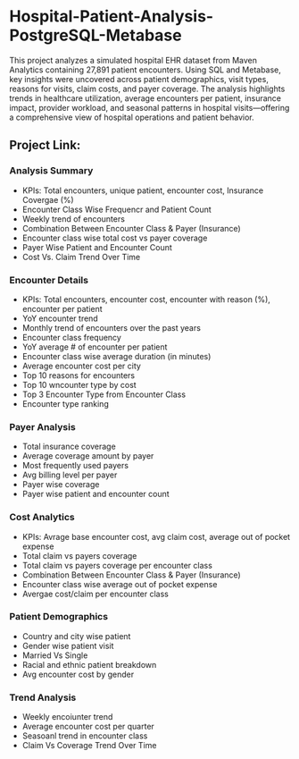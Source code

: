 # Hospital-Patient-Analysis-PostgreSQL-Metabase
This project analyzes a simulated hospital EHR dataset from Maven Analytics containing 27,891 patient encounters. Using SQL and Metabase, key insights were uncovered across patient demographics, visit types, reasons for visits, claim costs, and payer coverage. The analysis highlights trends in healthcare utilization, average encounters per patient, insurance impact, provider workload, and seasonal patterns in hospital visits—offering a comprehensive view of hospital operations and patient behavior.
## Project Link:
### Analysis Summary
- KPIs: Total encounters, unique patient, encounter cost, Insurance Covergae (%)
- Encounter Class Wise Frequencr and Patient Count
- Weekly trend of encounters
- Combination Between Encounter Class & Payer (Insurance)
- Encounter class wise total cost vs payer coverage
- Payer Wise Patient and Encounter Count
- Cost Vs. Claim Trend Over Time

### Encounter Details
- KPIs: Total encounters, encounter cost, encounter with reason (%), encounter per patient
- YoY encounter trend
- Monthly trend of encounters over the past years
- Encounter class frequency
- YoY average # of encounter per patient
- Encounter class wise average duration (in minutes)
- Average encounter cost per city
- Top 10 reasons for encounters
- Top 10 wncounter type by cost
- Top 3 Encounter Type from Encounter Class
- Encounter type ranking

### Payer Analysis
- Total insurance coverage
- Average coverage amount by payer
- Most frequently used payers
- Avg billing level per payer
- Payer wise coverage
- Payer wise patient and encounter count

### Cost Analytics
- KPIs: Avrage base encounter cost, avg claim cost, average out of pocket expense
- Total claim vs payers coverage
- Total claim vs payers coverage per encounter class
- Combination Between Encounter Class & Payer (Insurance)
- Encounter class wise average out of pocket expense
- Avergae cost/claim per encounter class

### Patient Demographics
- Country and city wise patient
- Gender wise patient visit
- Married Vs Single
- Racial and ethnic patient breakdown
- Avg encounter cost by gender

### Trend Analysis
-  Weekly encoiunter trend
-  Average encounter cost per quarter
-  Seasoanl trend in encounter class
-  Claim Vs Coverage Trend Over Time
